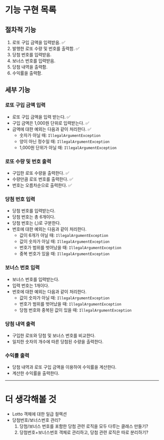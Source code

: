 # 기능 구현 목록

## 절차적 기능
1. 로또 구입 금액을 입력받음. ✅
2. 발행한 로또 수량 및 번호를 출력함. ✅
3. 당첨 번호를 입력받음. 
4. 보너스 번호를 입력받음. 
5. 당첨 내역을 출력함.
6. 수익률을 출력함.

## 세부 기능

### 로또 구입 금액 입력
- 로또 구입 금액을 입력 받는다. ✅
- 구입 금액은 1,000원 단위로 입력받는다. ✅ 
- 금액에 대한 예외는 다음과 같이 처리한다. ✅
  - 숫자가 아닐 때: `IllegalArgumentException`
  - 양이 아닌 정수일 때: `IllegalArgumentException`
  - 1,000원 단위가 아닐 때: `IllegalArgumentException`

### 로또 수량 및 번호 출력
- 구입한 로또 수량을 출력한다. ✅
- 수량만큼 로또 번호를 출력한다. ✅
- 번호는 오름차순으로 출력한다. ✅


### 당첨 번호 입력
- 당첨 번호를 입력받는다.
- 당첨 번호는 총 6개이다.
- 당첨 번호는 (,)로 구분한다.
- 번호에 대한 예외는 다음과 같이 처리한다.
  - 값이 6개가 아닐 때: `IllegalArgumentException`
  - 값이 숫자가 아닐 때: `IllegalArgumentException`
  - 번호가 범위를 벗어났을 때: `IllegalArgumentException`
  - 중복 번호가 있을 때: `IllegalArgumentException`

### 보너스 번호 입력
- 보너스 번호를 입력받는다.
- 입력 번호는 1개이다.
- 번호에 대한 예외는 다음과 같이 처리한다.
  - 값이 숫자가 아닐 때: `IllegalArgumentException`
  - 번호가 범위를 벗어났을 때: `IllegalArgumentException`
  - 당첨 번호와 중복된 값이 있을 때: `IllegalArgumentException`

### 당첨 내역 출력
- 구입한 로또와 당첨 및 보너스 번호를 비교한다.
- 일치한 숫자의 개수에 따른 당첨된 수량을 출력한다.

### 수익률 출력
- 당첨 내역과 로또 구입 금액을 이용하여 수익률을 계산한다.
- 계산한 수익률을 출력한다.


---

# 더 생각해볼 것
- Lotto 객체에 대한 일급 컬렉션
- 당첨번호/보너스번호 관리?
  1. 당첨/보너스 번호를 포함한 당첨 관련 로직을 모두 다루는 클래스 만들기?
  2. 당첨번호+보너스번호 객체로 관리하고, 당첨 관련 로직은 따로 분리하기?

